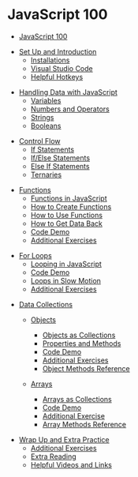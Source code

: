 # JavaScript 100

* [JavaScript 100](README.md)

<!-- part one:: set up and introduction -->
* [Set Up and Introduction](00-setup-introduction/README.md)
    * [Installations](00-setup-introduction/01-installations.md)
    * [Visual Studio Code](00-setup-introduction/02-visual-studio-code.md)
    * [Helpful Hotkeys](00-setup-introduction/03-helpful-hotkeys.md)
  
<!-- handing data basics -->
* [Handling Data with JavaScript](01-handling-data/README.md)
    * [Variables](01-handling-data/01-variables.md)
    * [Numbers and Operators](01-handling-data/02-numbers-and-operators.md)
    * [Strings](01-handling-data/3-strings.md)
    * [Booleans](01-handling-data/04-booleans.md)

<!-- control flow section? -->
* [Control Flow](02-control-flow/README.md)
    * [If Statements](02-control-flow/01-if-statements.md)
    * [If/Else Statements](02-control-flow/02-if-else-statements.md)
    * [Else If Statements](02-control-flow/03-else-if-statements.md)
    * [Ternaries](02-control-flow/04-ternaries.md)

<!-- Functions section -->
* [Functions](03-functions/README.md)
    * [Functions in JavaScript](03-functions/01-functions-in-javascript.md) 
    * [How to Create Functions](03-functions/02-how-to-create-functions.md) 
    * [How to Use Functions](03-functions/03-how-to-use-functions.md) 
    * [How to Get Data Back](03-functions/04-how-to-get-data-back.md) 
    * [Code Demo](03-functions/05-code-demo.md) 
    * [Additional Exercises](03-functions/06-additional-exercises.md) 

<!-- for loops -->
* [For Loops](04-for-loops/README.md)
    * [Looping in JavaScript](04-for-loops/01-looping-in-javascript.md)
    * [Code Demo](04-for-loops/02-code-demo.md)
    * [Loops in Slow Motion](04-for-loops/03-loops-in-slow-motion.md)
    * [Additional Exercises](04-for-loops/04-additional-exercises.md)

<!-- data collections -->
* [Data Collections](05-data-collections/README.md)
    * [Objects](05-data-collections/01-objects/README.md)
        * [Objects as Collections](05-data-collections/01-objects/01-objects-as-collections.md)
        * [Properties and Methods](05-data-collections/01-objects/02-properties-and-methods.md)
        * [Code Demo](05-data-collections/01-objects/03-code-demo.md)
        * [Additional Exercises](05-data-collections/01-objects/04-additional-exercises.md)
        * [Object Methods Reference](05-data-collections/01-objects/05-object-methods-references.md)

    * [Arrays](05-data-collections/02-arrays/README.md)
        * [Arrays as Collections](05-data-collections/02-arrays/01-arrays-as-collections.md)
        * [Code Demo](05-data-collections/02-arrays/02-code-demo.md)
        * [Additional Exercise](05-data-collections/02-arrays/03-additional-exercise.md)
        * [Array Methods Reference](05-data-collections/02-arrays/04-array-methods-reference.md)


<!-- wrap up & extra practice -->
* [Wrap Up and Extra Practice](06-wrap-up/README.md)
    * [Additional Exercises](06-wrap-up/01-additional-exercises.md)
    * [Extra Reading](06-wrap-up/02-extra-reading.md)
    * [Helpful Videos and Links](06-wrap-up/03-helpful-videos-and-links.md)